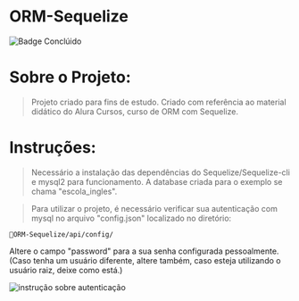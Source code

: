 # ORM-Sequelize

![Badge Conclúido](https://img.shields.io/static/v1?label=STATUS&message=CONCLUÍDO&color=green&style=flat-square)

# Sobre o Projeto:

> Projeto criado para fins de estudo.
> Criado com referência ao material didático do Alura Cursos, curso de ORM com Sequelize.

# Instruções:

>Necessário a instalação das dependências do Sequelize/Sequelize-cli e mysql2 para funcionamento. A database criada para o exemplo se chama "escola_ingles".

>Para utilizar o projeto, é necessário verificar sua autenticação com mysql no arquivo "config.json" localizado no diretório:

``` 📁ORM-Sequelize/api/config/ ```

Altere o campo "password" para a sua senha configurada pessoalmente. (Caso tenha um usuário diferente, altere também, caso esteja utilizando o usuário raiz, deixe como está.)

![instrução sobre autenticação](https://user-images.githubusercontent.com/113362701/225361080-c16d1bd8-7209-49ad-990e-9e962a576d0d.png)
